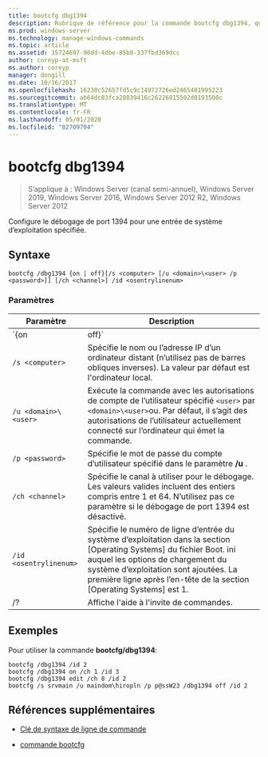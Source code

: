 ```yaml
---
title: bootcfg dbg1394
description: Rubrique de référence pour la commande bootcfg dbg1394, qui configure le débogage de port 1394 pour une entrée de système d’exploitation spécifiée
ms.prod: windows-server
ms.technology: manage-windows-commands
ms.topic: article
ms.assetid: 35724697-90dd-4dbe-85b0-337fbd369dcc
author: coreyp-at-msft
ms.author: coreyp
manager: dongill
ms.date: 10/16/2017
ms.openlocfilehash: 16230c52657fd5c9c14972726ed2465401995223
ms.sourcegitcommit: ab64dc83fca28039416c26226815502d0193500c
ms.translationtype: MT
ms.contentlocale: fr-FR
ms.lasthandoff: 05/01/2020
ms.locfileid: "82709704"
---
```

# <a name="bootcfg-dbg1394"></a>bootcfg dbg1394

> S’applique à : Windows Server (canal semi-annuel), Windows Server 2019, Windows Server 2016, Windows Server 2012 R2, Windows Server 2012

Configure le débogage de port 1394 pour une entrée de système d’exploitation spécifiée.

## <a name="syntax"></a>Syntaxe

```
bootcfg /dbg1394 {on | off}[/s <computer> [/u <domain>\<user> /p <password>]] [/ch <channel>] /id <osentrylinenum>
```

### <a name="parameters"></a>Paramètres

| Paramètre | Description |
| --------- | ----------- |
| `{on | off}` | Spécifie la valeur du débogage du port 1394, y compris :<ul><li>**sur.** Active la prise en charge du débogage à distance en ajoutant l’option `<osentrylinenum>`/dbg1394 au spécifié.</li><li>**préférable.** Désactive la prise en charge du débogage à distance en supprimant l’option/dbg1394 <osentrylinenum>du spécifié.</li></ul> |
| `/s <computer>` | Spécifie le nom ou l’adresse IP d’un ordinateur distant (n’utilisez pas de barres obliques inverses). La valeur par défaut est l'ordinateur local. |
| `/u <domain>\<user>`  | Exécute la commande avec les autorisations de compte de l’utilisateur spécifié `<user>` par `<domain>\<user>`ou. Par défaut, il s’agit des autorisations de l’utilisateur actuellement connecté sur l’ordinateur qui émet la commande. |
| `/p <password>` | Spécifie le mot de passe du compte d’utilisateur spécifié dans le paramètre **/u** . |
| `/ch <channel>` | Spécifie le canal à utiliser pour le débogage. Les valeurs valides incluent des entiers compris entre 1 et 64. N’utilisez pas ce paramètre si le débogage de port 1394 est désactivé. |
| `/id <osentrylinenum>` | Spécifie le numéro de ligne d’entrée du système d’exploitation dans la section [Operating Systems] du fichier Boot. ini auquel les options de chargement du système d’exploitation sont ajoutées. La première ligne après l’en-tête de la section [Operating Systems] est 1. |
| /? | Affiche l'aide à l'invite de commandes. |

## <a name="examples"></a>Exemples

Pour utiliser la commande **bootcfg/dbg1394**:

```
bootcfg /dbg1394 /id 2
bootcfg /dbg1394 on /ch 1 /id 3
bootcfg /dbg1394 edit /ch 8 /id 2
bootcfg /s srvmain /u maindom\hiropln /p p@ssW23 /dbg1394 off /id 2
```

## <a name="additional-references"></a>Références supplémentaires

- [Clé de syntaxe de ligne de commande](command-line-syntax-key.md)

- [commande bootcfg](bootcfg.md)
